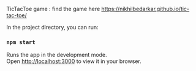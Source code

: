 
TicTacToe game : find the game here
https://nikhilbedarkar.github.io/tic-tac-toe/

In the project directory, you can run:

### `npm start`

Runs the app in the development mode.\
Open [http://localhost:3000](http://localhost:3000) to view it in your browser.

